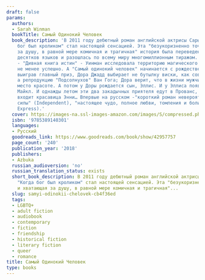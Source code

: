 ```yaml
---
draft: false
params:
  authors:
  - Sarah Winman
  bookTitle: Самый Одинокий Человек
  book_description: 'В 2011 году дебютный роман английской актрисы Сары Уинман "Когда
    бог был кроликом" стал настоящей сенсацией. Эта "безукоризненно точная и хватающая
    за душу, в равной мере комичная и трагичная" история была переведена на несколько
    десятков языков и разошлась по всему миру многомиллионным тиражом. Во втором романе
    - "Дивная книга истин" - Уинман исследовала территорию магического реализма, и
    не менее успешно. А "Самый одинокий человек" начинается с рождественской лотереи:
    выиграв главный приз, Дора Джадд выбирает не бутылку виски, как советует муж,
    а репродукцию "Подсолнухов" Ван Гога; Дора верит, что в жизни мужчин тоже есть
    место красоте. А потом у Доры рождается сын, Эллис. И у Эллиса появляется друг
    Майкл. И однажды летом эти два закадычных приятеля едут в Прованс, где в их жизнь
    входит красавица Энни… Впервые на русском -"короткий роман невероятной эмоциональной
    силы" (Independent), "настоящее чудо, полное любви, томления и боли утраты" (Sunday
    Express).'
  cover: https://images-na.ssl-images-amazon.com/images/S/compressed.photo.goodreads.com/books/1543234236i/42957757.jpg
  isbn: '9785389140301'
  languages:
  - Русский
  goodreads_link: https://www.goodreads.com/book/show/42957757
  page_count: '240'
  publication_year: '2018'
  publishers:
  - Azbuka
  russian_audioversion: 'no'
  russian_translation_status: exists
  short_book_description: В 2011 году дебютный роман английской актрисы Сары Уинман
    "Когда бог был кроликом" стал настоящей сенсацией. Эта "безукоризненно точная
    и хватающая за душу, в равной мере комичная и трагичная"...
  slug: samyi-odinokii-chelovek-cb4f36ed
  tags:
  - LGBTQ+
  - adult fiction
  - audiobook
  - contemporary
  - fiction
  - friendship
  - historical fiction
  - literary fiction
  - queer
  - romance
title: Самый Одинокий Человек
type: books
---
```

